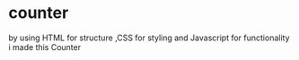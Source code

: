 # counter
by using HTML for structure ,CSS for styling and Javascript for functionality i made this Counter
